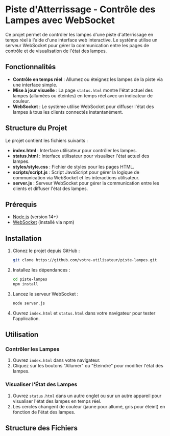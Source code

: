 # Piste d'Atterrissage - Contrôle des Lampes avec WebSocket

Ce projet permet de contrôler les lampes d'une piste d'atterrissage en temps réel à l'aide d'une interface web interactive. Le système utilise un serveur WebSocket pour gérer la communication entre les pages de contrôle et de visualisation de l'état des lampes.

## Fonctionnalités

- **Contrôle en temps réel** : Allumez ou éteignez les lampes de la piste via une interface simple.
- **Mise à jour visuelle** : La page `status.html` montre l'état actuel des lampes (allumées ou éteintes) en temps réel avec un indicateur de couleur.
- **WebSocket** : Le système utilise WebSocket pour diffuser l'état des lampes à tous les clients connectés instantanément.

## Structure du Projet

Le projet contient les fichiers suivants :

- **index.html** : Interface utilisateur pour contrôler les lampes.
- **status.html** : Interface utilisateur pour visualiser l'état actuel des lampes.
- **styles/style.css** : Fichier de styles pour les pages HTML.
- **scripts/script.js** : Script JavaScript pour gérer la logique de communication via WebSocket et les interactions utilisateur.
- **server.js** : Serveur WebSocket pour gérer la communication entre les clients et diffuser l'état des lampes.

## Prérequis

- [Node.js](https://nodejs.org) (version 14+)
- [WebSocket](https://www.npmjs.com/package/ws) (installé via npm)

## Installation

1. Clonez le projet depuis GitHub :

    ```bash
    git clone https://github.com/votre-utilisateur/piste-lampes.git
    ```

2. Installez les dépendances :

    ```bash
    cd piste-lampes
    npm install
    ```

3. Lancez le serveur WebSocket :

    ```bash
    node server.js
    ```

4. Ouvrez `index.html` et `status.html` dans votre navigateur pour tester l'application.

## Utilisation

### Contrôler les Lampes

1. Ouvrez `index.html` dans votre navigateur.
2. Cliquez sur les boutons "Allumer" ou "Éteindre" pour modifier l'état des lampes.

### Visualiser l'État des Lampes

1. Ouvrez `status.html` dans un autre onglet ou sur un autre appareil pour visualiser l'état des lampes en temps réel.
2. Les cercles changent de couleur (jaune pour allumé, gris pour éteint) en fonction de l'état des lampes.

## Structure des Fichiers

